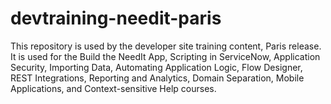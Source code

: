 # devtraining-needit-paris
This repository is used by the developer site training content, Paris release. It is used for the Build the NeedIt App, Scripting in ServiceNow, Application Security, Importing Data, Automating Application Logic, Flow Designer, REST Integrations, Reporting and Analytics, Domain Separation, Mobile Applications, and Context-sensitive Help courses.
